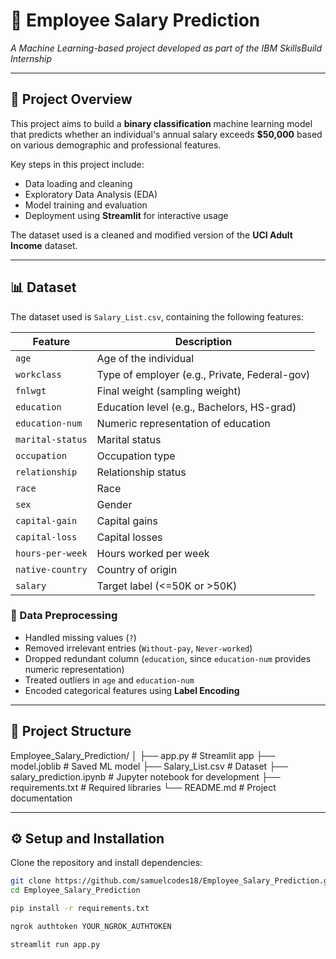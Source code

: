 # 💼 Employee Salary Prediction  
*A Machine Learning-based project developed as part of the IBM SkillsBuild Internship*

---

## 📖 Project Overview

This project aims to build a **binary classification** machine learning model that predicts whether an individual's annual salary exceeds **$50,000** based on various demographic and professional features.

Key steps in this project include:
- Data loading and cleaning  
- Exploratory Data Analysis (EDA)  
- Model training and evaluation  
- Deployment using **Streamlit** for interactive usage  

The dataset used is a cleaned and modified version of the **UCI Adult Income** dataset.

---

## 📊 Dataset

The dataset used is `Salary_List.csv`, containing the following features:

| Feature           | Description |
|-------------------|-------------|
| `age`             | Age of the individual |
| `workclass`       | Type of employer (e.g., Private, Federal-gov) |
| `fnlwgt`          | Final weight (sampling weight) |
| `education`       | Education level (e.g., Bachelors, HS-grad) |
| `education-num`   | Numeric representation of education |
| `marital-status`  | Marital status |
| `occupation`      | Occupation type |
| `relationship`    | Relationship status |
| `race`            | Race |
| `sex`             | Gender |
| `capital-gain`    | Capital gains |
| `capital-loss`    | Capital losses |
| `hours-per-week`  | Hours worked per week |
| `native-country`  | Country of origin |
| `salary`          | Target label (<=50K or >50K) |

### 🧹 Data Preprocessing

- Handled missing values (`?`)  
- Removed irrelevant entries (`Without-pay`, `Never-worked`)  
- Dropped redundant column (`education`, since `education-num` provides numeric representation)  
- Treated outliers in `age` and `education-num`  
- Encoded categorical features using **Label Encoding**  

---

## 📁 Project Structure
Employee_Salary_Prediction/
│
├── app.py # Streamlit app
├── model.joblib # Saved ML model
├── Salary_List.csv # Dataset
├── salary_prediction.ipynb # Jupyter notebook for development
├── requirements.txt # Required libraries
└── README.md # Project documentation


---

## ⚙️ Setup and Installation

Clone the repository and install dependencies:

```bash
git clone https://github.com/samuelcodes18/Employee_Salary_Prediction.git
cd Employee_Salary_Prediction
```
```bash
pip install -r requirements.txt
```
```bash
ngrok authtoken YOUR_NGROK_AUTHTOKEN
```
```bash
streamlit run app.py
```

